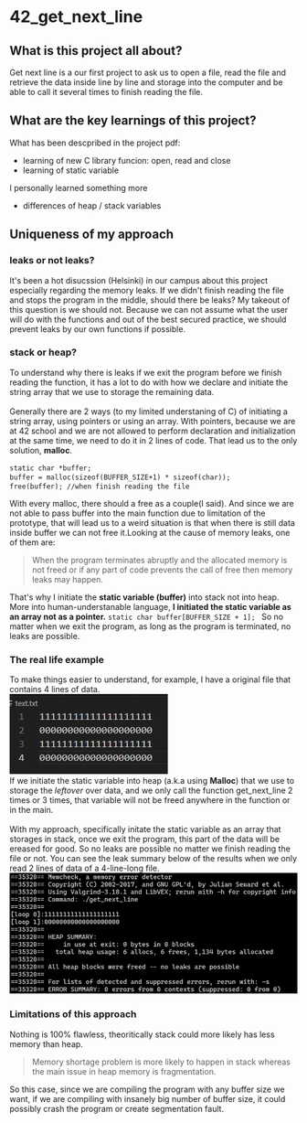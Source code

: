 # 42_get_next_line
## What is this project all about?
Get next line is a our first project to ask us to open a file, read the file and retrieve the data inside line by line and storage into the computer and be able to call it several times to finish reading the file.

## What are the key learnings of this project?
What has been descpribed in the project pdf:
- learning of new C library funcion: open, read and close
- learning of static variable

I personally learned something more
- differences of heap / stack variables
## Uniqueness of my approach
### leaks or not leaks?
It's been a hot disucssion (Helsinki) in our campus about this project especially regarding the memory leaks. If we didn't finish reading the file and stops the program in the middle, should there be leaks? My takeout of this question is we should not. Because we can not assume what the user will do with the functions and out of the best secured practice, we should prevent leaks by our own functions if possible.
### stack or heap?
To understand why there is leaks if we exit the program before we finish reading the function, it has a lot to do with how we declare and initiate the string array that we use to storage the remaining data.\
\
Generally there are 2 ways (to my limited understaning of C) of initiating a string array, using pointers or using an array. With pointers, because we are at 42 school and we are not allowed to perform declaration and initialization at the same time, we need to do it in 2 lines of code. That lead us to the only solution, **malloc**.
```
static char	*buffer;
buffer = malloc(sizeof(BUFFER_SIZE+1) * sizeof(char));
free(buffer); //when finish reading the file
```
With every malloc, there should a free as a couple(I said).  And since we are not able to pass buffer into the main function due to limitation of the prototype, that will lead us to a weird situation is that when there is still data inside buffer we can not free it.Looking at the cause of memory leaks, one of them are:
>When the program terminates abruptly and the allocated memory is not freed or if any part of code prevents the call of free then memory leaks may happen.
>

That's why I initiate the **static variable (buffer)** into stack not into heap. More into human-understanable language, **I initiated the static variable as an array not as a pointer.** `static char	buffer[BUFFER_SIZE + 1]; `  So no matter when we exit the program, as long as the program is terminated, no leaks are possible.
### The real life example
To make things easier to understand, for example, I have a original file that contains 4 lines of data.\
![txt file](img_for_readme/text.png)\
If we initiate the static variable into heap (a.k.a using **Malloc**) that we use to storage the *leftover* over data, and we only call the function get_next_line 2 times or 3 times, that variable will not be freed anywhere in the function or in the main. \
\
With my approach, specifically initate the static variable as an array that storages in stack, once we exit the program, this part of the data will be ereased for good. So no leaks are possible no matter we finish reading the file or not. You can see the leak summary below of the results when we only read 2 lines of data of a 4-line-long file.\
![Leak summary of exitting the progam in the middle](img_for_readme/leak%20summary.png)
### Limitations of this approach
Nothing is 100% flawless, theoritically stack could more likely has less memory than heap.
> Memory shortage problem is more likely to happen in stack whereas the main issue in heap memory is fragmentation.
>
So this case, since we are compiling the program with any buffer size we want, if we are compiling with insanely big number of buffer size, it could possibly crash the program or create segmentation fault.